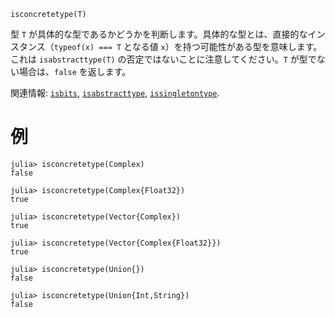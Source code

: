 ```
isconcretetype(T)
```

型 `T` が具体的な型であるかどうかを判断します。具体的な型とは、直接的なインスタンス（`typeof(x) === T` となる値 `x`）を持つ可能性がある型を意味します。これは `isabstracttype(T)` の否定ではないことに注意してください。`T` が型でない場合は、`false` を返します。

関連情報: [`isbits`](@ref), [`isabstracttype`](@ref), [`issingletontype`](@ref).

# 例

```jldoctest
julia> isconcretetype(Complex)
false

julia> isconcretetype(Complex{Float32})
true

julia> isconcretetype(Vector{Complex})
true

julia> isconcretetype(Vector{Complex{Float32}})
true

julia> isconcretetype(Union{})
false

julia> isconcretetype(Union{Int,String})
false
```
